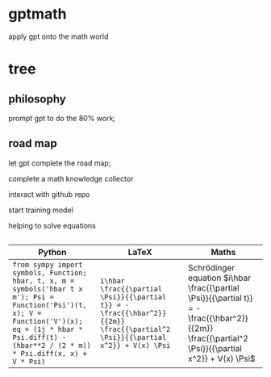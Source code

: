 # gptmath

apply gpt onto the math world

# tree

## philosophy

prompt gpt to do the 80% work;

## road map

let gpt complete the road map;

complete a math knowledge collector

interact with github repo

start training model

helping to solve equations

## 


| Python | LaTeX | Maths |
| ------ | ----- | ----------- |
| `from sympy import symbols, Function; hbar, t, x, m = symbols('hbar t x m'); Psi = Function('Psi')(t, x); V = Function('V')(x); eq = (1j * hbar * Psi.diff(t) - (hbar**2 / (2 * m)) * Psi.diff(x, x) + V * Psi)` | `i\hbar \frac{{\partial \Psi}}{{\partial t}} = -\frac{{\hbar^2}}{{2m}} \frac{{\partial^2 \Psi}}{{\partial x^2}} + V(x) \Psi` | Schrödinger equation $i\hbar \frac{{\partial \Psi}}{{\partial t}} = -\frac{{\hbar^2}}{{2m}} \frac{{\partial^2 \Psi}}{{\partial x^2}} + V(x) \Psi$ |




